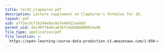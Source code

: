 ```yaml
---
title: lec32_clapeyron.pdf
description: Lecture supplement on Clapeyron's formulas for 1D.
layout: pdf
uid: a772ecdcf16244e8ac8a7e46422ae8dd
parent_uid: dec40ff4e8ca636fc6dbd88880914a96
file_type: application/pdf
file_location: >-
  https://open-learning-course-data-production.s3.amazonaws.com/1-050-engineering-mechanics-i-fall-2007/a772ecdcf16244e8ac8a7e46422ae8dd_lec32_clapeyron.pdf
---
```

